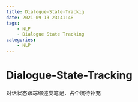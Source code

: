 ```yaml
---
title: Dialogue-State-Trackig
date: 2021-09-13 23:41:48
tags:
    - NLP
    - Dialogue State Tracking
categories:
	- NLP
---
```


# Dialogue-State-Tracking

对话状态跟踪综述类笔记，占个坑待补充